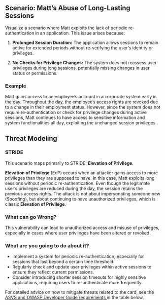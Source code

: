 ## Scenario: Matt’s Abuse of Long-Lasting Sessions

Visualize a scenario where Matt exploits the lack of periodic re-authentication in an application. This issue arises because:

1. **Prolonged Session Duration:** The application allows sessions to remain active for extended periods without re-verifying the user's identity or privileges.

2. **No Checks for Privilege Changes:** The system does not reassess user privileges during long sessions, potentially missing changes in user status or permissions.

### Example

Matt gains access to an employee’s account in a corporate system early in the day. Throughout the day, the employee’s access rights are revoked due to a change in their employment status. However, since the system does not require re-authentication or check for privilege changes during active sessions, Matt continues to have access to sensitive information and system functionalities all day, exploiting the unchanged session privileges.

## Threat Modeling

### STRIDE

This scenario maps primarily to STRIDE: **Elevation of Privilege**.

**Elevation of Privilege** (EoP) occurs when an attacker gains access to more privileges than they are supposed to have.
In this case, Matt exploits long sessions without periodic re-authentication. Even though the legitimate user’s privileges are reduced during the day, the session retains the previous access rights.
The attack is not about impersonating someone new (Spoofing), but about continuing to have unauthorized privileges, which is classic **Elevation of Privilege**.

### What can go Wrong?

This vulnerability can lead to unauthorized access and misuse of privileges, especially in cases where user privileges have been altered or revoked.

### What are you going to do about it?

- Implement a system for periodic re-authentication, especially for sessions that last beyond a certain time threshold.
- Regularly check and update user privileges within active sessions to ensure they reflect current permissions.
- Consider introducing shorter session timeouts for highly sensitive applications, requiring users to re-authenticate more frequently.

For detailed advice on how to mitigate threats related to the card, see the [ASVS and OWASP Developer Guide requirements ](#mapping 'ASVS and OWASP Developer Guide requirements [internal]') in the table below.
